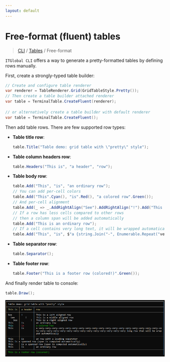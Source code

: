 ```yaml
---
layout: default
---
```

# Free-format (fluent) tables

> [CLI](../..) / [Tables](../tables) / Free-format

`ITGlobal CLI` offers a way to generate a pretty-formatted tables by defining rows manually.

First, create a strongly-typed table builder:

```csharp
// Create and configure table renderer
var renderer = TableRenderer.Grid(GridTableStyle.Pretty());
// Then create a table builder attached renderer
var table = TerminalTable.CreateFluent(renderer);

// or alternatively create a table builder with default renderer
var table = TerminalTable.CreateFluent();
```

Then add table rows. There are few supported row types:

* **Table title row**:
  
  ```csharp
  table.Title("Table demo: grid table with \"pretty\" style");
  ```

* **Table column headers row**:

  ```csharp
  table.Headers("This is", "a header", "row");
  ```

* **Table body row**:

  ```csharp
  table.Add("This", "is", "an ordinary row");
  // You can add per-cell colors
  table.Add("This".Cyan(), "is".Red(), "a colored row".Green());
  // And per-cell alignment
  table.Add(_ => _.AddRightAlign("See").AddRightAlign("!").Add("This is a right aligned row"));
  // If a row has less cells compared to other rows
  // then a column span will be added automatically
  table.Add("This is an ordinary row");
  // If a cell contains very long text, it will be wrapped automatically
  table.Add("This", "is", $"a {string.Join("-", Enumerable.Repeat("very", 32))} long row that will be wrapped automatically");
  ```

* **Table separator row**:

   ```csharp
   table.Separator();
   ```

* **Table footer row**:

  ```csharp
  table.Footer("This is a footer row (colored!)".Green());
  ```

And finally render table to console:

```csharp
table.Draw();
```

![](fluent.png)